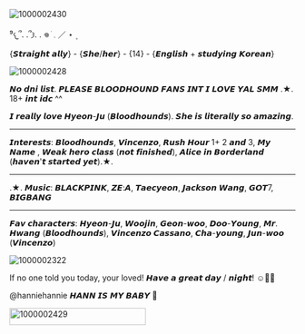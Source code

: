 ![1000002430](https://github.com/user-attachments/assets/65ff011f-971c-40de-8818-106f6cc8d542)

⁹𐔌՞. .՞𐦯. . 𖦹 ׂ 𓈒  ／ ⋆ ۪

{𝙎𝙩𝙧𝙖𝙞𝙜𝙝𝙩 𝙖𝙡𝙡𝙮} - {𝙎𝙝𝙚/𝙝𝙚𝙧} - {14} - {𝙀𝙣𝙜𝙡𝙞𝙨𝙝 + 𝙨𝙩𝙪𝙙𝙮𝙞𝙣𝙜 𝙆𝙤𝙧𝙚𝙖𝙣}

![1000002428](https://github.com/user-attachments/assets/eb5cd9d4-f951-4860-af3d-0660b1058a71)


𝙉𝙤 𝙙𝙣𝙞 𝙡𝙞𝙨𝙩. 𝙋𝙇𝙀𝘼𝙎𝙀 𝘽𝙇𝙊𝙊𝘿𝙃𝙊𝙐𝙉𝘿 𝙁𝘼𝙉𝙎 𝙄𝙉𝙏 𝙄 𝙇𝙊𝙑𝙀 𝙔𝘼𝙇 𝙎𝙈𝙈 .★. 18+ 𝙞𝙣𝙩 𝙞𝙙𝙘 ^^

𝙄 𝙧𝙚𝙖𝙡𝙡𝙮 𝙡𝙤𝙫𝙚 𝙃𝙮𝙚𝙤𝙣-𝙅𝙪 (𝘽𝙡𝙤𝙤𝙙𝙝𝙤𝙪𝙣𝙙𝙨). 𝙎𝙝𝙚 𝙞𝙨 𝙡𝙞𝙩𝙚𝙧𝙖𝙡𝙡𝙮 𝙨𝙤 𝙖𝙢𝙖𝙯𝙞𝙣𝙜.

______
𝙄𝙣𝙩𝙚𝙧𝙚𝙨𝙩𝙨: 𝘽𝙡𝙤𝙤𝙙𝙝𝙤𝙪𝙣𝙙𝙨, 𝙑𝙞𝙣𝙘𝙚𝙣𝙯𝙤, 𝙍𝙪𝙨𝙝 𝙃𝙤𝙪𝙧 1+ 2 𝙖𝙣𝙙 3, 𝙈𝙮 𝙉𝙖𝙢𝙚 , 𝙒𝙚𝙖𝙠 𝙝𝙚𝙧𝙤 𝙘𝙡𝙖𝙨𝙨 (𝙣𝙤𝙩 𝙛𝙞𝙣𝙞𝙨𝙝𝙚𝙙), 𝘼𝙡𝙞𝙘𝙚 𝙞𝙣 𝘽𝙤𝙧𝙙𝙚𝙧𝙡𝙖𝙣𝙙 (𝙝𝙖𝙫𝙚𝙣'𝙩 𝙨𝙩𝙖𝙧𝙩𝙚𝙙 𝙮𝙚𝙩).★.
______
.★. 𝙈𝙪𝙨𝙞𝙘: 𝘽𝙇𝘼𝘾𝙆𝙋𝙄𝙉𝙆, 𝙕𝙀:𝘼, 𝙏𝙖𝙚𝙘𝙮𝙚𝙤𝙣, 𝙅𝙖𝙘𝙠𝙨𝙤𝙣 𝙒𝙖𝙣𝙜, 𝙂𝙊𝙏7, 𝘽𝙄𝙂𝘽𝘼𝙉𝙂
_______

𝙁𝙖𝙫 𝙘𝙝𝙖𝙧𝙖𝙘𝙩𝙚𝙧𝙨: 𝙃𝙮𝙚𝙤𝙣-𝙅𝙪, 𝙒𝙤𝙤𝙟𝙞𝙣, 𝙂𝙚𝙤𝙣-𝙬𝙤𝙤, 𝘿𝙤𝙤-𝙔𝙤𝙪𝙣𝙜, 𝙈𝙧. 𝙃𝙬𝙖𝙣𝙜 (𝘽𝙡𝙤𝙤𝙙𝙝𝙤𝙪𝙣𝙙𝙨), 𝙑𝙞𝙣𝙘𝙚𝙣𝙯𝙤 𝘾𝙖𝙨𝙨𝙖𝙣𝙤, 𝘾𝙝𝙖-𝙮𝙤𝙪𝙣𝙜, 𝙅𝙪𝙣-𝙬𝙤𝙤 (𝙑𝙞𝙣𝙘𝙚𝙣𝙯𝙤)

![1000002322](https://github.com/user-attachments/assets/667346b4-9912-4181-b4d9-fc193aa009b0)


  If no one told you today, your loved! 𝙃𝙖𝙫𝙚 𝙖 𝙜𝙧𝙚𝙖𝙩 𝙙𝙖𝙮 / 𝙣𝙞𝙜𝙝𝙩! ☺️🤙🏼

@hanniehannie 𝙃𝘼𝙉𝙉 𝙄𝙎 𝙈𝙔 𝘽𝘼𝘽𝙔 🖤

<img width="240" height="30" alt="1000002429" src="https://github.com/user-attachments/assets/8b2da31b-0c70-40eb-82a4-e8e5e29595a7" />

